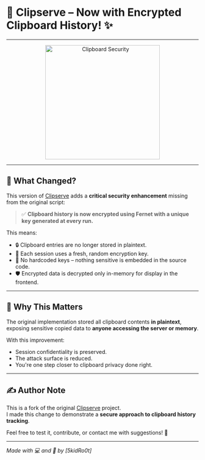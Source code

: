 # 🔐 Clipserve – Now with Encrypted Clipboard History! ✨

---

<p align="center">
  <img src="https://media.giphy.com/media/v1.Y2lkPTc5MGI3NjExMTRwYm1wNnltb21hZm5ncHExN240dHQ1cGozM2NxcnVoOW8zeDNoZSZlcD12MV9naWZzX3NlYXJjaCZjdD1n/ZTUfoXigKRpCM/giphy.gif" alt="Clipboard Security" width="300" />
</p>

---

## 🚀 What Changed?

This version of [Clipserve]("https://github.com/SAPH1TE/Clipserve") adds a **critical security enhancement** missing from the original script:

> ✅ **Clipboard history is now encrypted using Fernet with a unique key generated at every run.**

This means:

- 🔒 Clipboard entries are no longer stored in plaintext.
- 🔑 Each session uses a fresh, random encryption key.
- 🧹 No hardcoded keys – nothing sensitive is embedded in the source code.
- 🛡️ Encrypted data is decrypted only in-memory for display in the frontend.

---

## 🧠 Why This Matters

The original implementation stored all clipboard contents **in plaintext**, exposing sensitive copied data to **anyone accessing the server or memory**.

With this improvement:
- Session confidentiality is preserved.  
- The attack surface is reduced.  
- You're one step closer to clipboard privacy done right.

---

## ✍️ Author Note

This is a fork of the original [Clipserve]("https://github.com/SAPH1TE/Clipserve") project.  
I made this change to demonstrate a **secure approach to clipboard history tracking**.

Feel free to test it, contribute, or contact me with suggestions! 🙌

---

*Made with 💻 and 🧠 by [5kidRo0t]*
